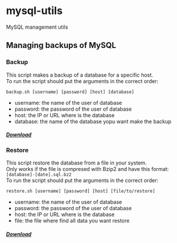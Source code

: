 # mysql-utils
MySQL management utils

## Managing backups of MySQL
### Backup
This script makes a backup of a database for a specific host.  
To run the script should put the arguments in the correct order:
```
backup.sh [username] [password] [host] [database]
```
- username: the name of the user of database
- password: the password of the user of database
- host: the IP or URL where is the database
- database: the name of the database yopu want make the backup  

##### [Download](backup.sh)

### Restore
This script restore the database from a file in your system.  
Only works if the file is compresed with Bzip2 and have this format:  
`[database]-[date].sql.bz2`  
To run the script should put the arguments in the correct order:
```
restore.sh [username] [password] [host] [file/to/restore]
```
- username: the name of the user of database
- password: the password of the user of database
- host: the IP or URL where is the database
- file: the file where find all data you want restore  

##### [Download](restore.sh)